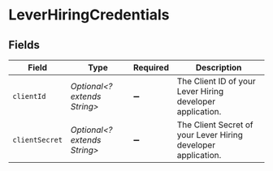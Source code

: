 # LeverHiringCredentials


## Fields

| Field                                                         | Type                                                          | Required                                                      | Description                                                   |
| ------------------------------------------------------------- | ------------------------------------------------------------- | ------------------------------------------------------------- | ------------------------------------------------------------- |
| `clientId`                                                    | *Optional<? extends String>*                                  | :heavy_minus_sign:                                            | The Client ID of your Lever Hiring developer application.     |
| `clientSecret`                                                | *Optional<? extends String>*                                  | :heavy_minus_sign:                                            | The Client Secret of your Lever Hiring developer application. |